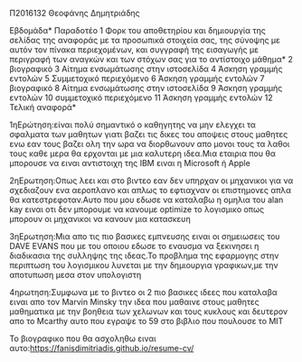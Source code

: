 Π2016132
Θεοφάνης Δημητριάδης 

Εβδομάδα*	Παραδοτέο
1	Φορκ του αποθετηρίου και δημιουργία της σελίδας της αναφοράς με τα προσωπικά στοιχεία σας, της σύνοψης με αυτόν τον πίνακα περιεχομένων, και συγγραφή της εισαγωγής με περιγραφή των αναγκών και των στόχων σας για το αντίστοιχο μάθημα*
2	βιογραφικό
3	Αίτημα ενσωμάτωσης στην ιστοσελίδα
4	Άσκηση γραμμής εντολών
5	Συμμετοχικό περιεχόμενο
6	Άσκηση γραμμής εντολών
7	βιογραφικό
8	Αίτημα ενσωμάτωσης στην ιστοσελίδα
9	Άσκηση γραμμής εντολών
10	συμμετοχικό περιεχόμενο
11	Άσκηση γραμμής εντολών
12	Τελική αναφορά*

1ηΕρώτηση:είναι πολύ σημαντικό ο καθηγητης να μην ελεγχει τα σφαλματα των μαθητων γιατι βαζει τις δικες του αποψεις στους μαθητες ενω εαν τους βαζει ολη την ωρα να διορθωνουν απο μονοι τους τα λαθοι τους καθε μερα θα ερχονται με μια καλυτερη ιδεα.Μια εταιρια   που θα  μπορουσε να ειναι αντιστοιχη της ΙΒΜ ειναι η Microsoft ή Apple 

2ηΕρωτηση:Οπως λεει και στο βιντεο εαν δεν υπηρχαν οι μηχανικοι για να σχεδιαζουν ενα αεροπλανο και απλως το εφτιαχναν οι επιστημονες απλα θα κατεστρεφοταν.Αυτο που μου εδωσε να καταλαβω η ομηλια του alan kay ειναι οτι δεν μπορουμε να κανουμε optimize το λογισμικο οπως μπορουν οι μηχανικοι να κανουν μια κατασκευη

3ηΕρωτηση:Μια απο τις πιο βασικες εμπνευσης ειναι οι σημειωσεις του DAVE EVANS που με του οποιου εδωσε το εναυσμα να ξεκινησει η διαδικασια της συλληψης της ιδεας.Το προβλημα της εφαρμογης στην περιπτωση του λογισμικου λυνεται με την δημιουργια γραφικων,με την αποτυπωση μεσα στον υπολογιστη 

4ηρωτηση:Συμφωνα με το βιντεο οι 2 πιο βασικες ιδεες που καταλαβα ειναι απο τον Marvin Minsky την ιδεα που μαθαινε στους μαθητες μαθηματικα με την βοηθεια των χελωνων και τους κυκλους και δευτερον  απο το Mcarthy αυτο που εγραψε το 59 στο βιβλιο που πουλουσε το MIT

Το βιογραφικο που θα ασχοληθω ειναι αυτο:https://fanisdimitriadis.github.io/resume-cv/
